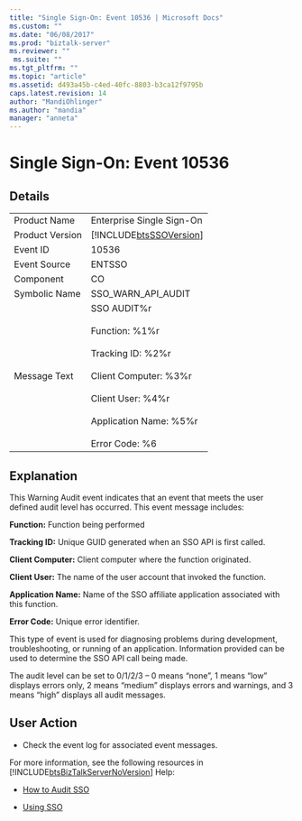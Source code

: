 ```yaml
---
title: "Single Sign-On: Event 10536 | Microsoft Docs"
ms.custom: ""
ms.date: "06/08/2017"
ms.prod: "biztalk-server"
ms.reviewer: ""
 ms.suite: ""
ms.tgt_pltfrm: ""
ms.topic: "article"
ms.assetid: d493a45b-c4ed-40fc-8803-b3ca12f9795b
caps.latest.revision: 14
author: "MandiOhlinger"
ms.author: "mandia"
manager: "anneta"
---
```

# Single Sign-On: Event 10536
## Details  
  
|||  
|-|-|  
|Product Name|Enterprise Single Sign-On|  
|Product Version|[!INCLUDE[btsSSOVersion](../includes/btsssoversion-md.md)]|  
|Event ID|10536|  
|Event Source|ENTSSO|  
|Component|CO|  
|Symbolic Name|SSO_WARN_API_AUDIT|  
|Message Text|SSO AUDIT%r<br /><br /> Function: %1%r<br /><br /> Tracking ID: %2%r<br /><br /> Client Computer: %3%r<br /><br /> Client User: %4%r<br /><br /> Application Name: %5%r<br /><br /> Error Code: %6|  
  
## Explanation  
 This Warning Audit event indicates that an event that meets the user defined audit level has occurred. This event message includes:  
  
 **Function:** Function being performed  
  
 **Tracking ID:** Unique GUID generated when an SSO API is first called.  
  
 **Client Computer:** Client computer where the function originated.  
  
 **Client User:** The name of the user account that invoked the function.  
  
 **Application Name:** Name of the SSO affiliate application associated with this function.  
  
 **Error Code:** Unique error identifier.  
  
 This type of event is used for diagnosing problems during development, troubleshooting, or running of an application. Information provided can be used to determine the SSO API call being made.  
  
 The audit level can be set to 0/1/2/3 – 0 means “none”, 1 means “low” displays errors only, 2 means “medium” displays errors and warnings, and 3 means “high” displays all audit messages.  
  
## User Action  
  
-   Check the event log for associated event messages.  
  
 For more information, see the following resources in [!INCLUDE[btsBizTalkServerNoVersion](../includes/btsbiztalkservernoversion-md.md)] Help:  
  
-   [How to Audit SSO](../core/how-to-audit-sso.md)  
  
-   [Using SSO](../core/using-sso.md)